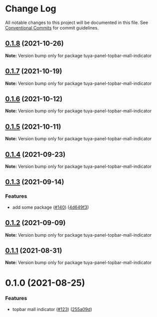 # Change Log

All notable changes to this project will be documented in this file.
See [Conventional Commits](https://conventionalcommits.org) for commit guidelines.

## [0.1.8](https://github.com/tuya/tuya-panel-kit/compare/tuya-panel-topbar-mall-indicator@0.1.7...tuya-panel-topbar-mall-indicator@0.1.8) (2021-10-26)

**Note:** Version bump only for package tuya-panel-topbar-mall-indicator





## [0.1.7](https://github.com/tuya/tuya-panel-kit/compare/tuya-panel-topbar-mall-indicator@0.1.5...tuya-panel-topbar-mall-indicator@0.1.7) (2021-10-19)

**Note:** Version bump only for package tuya-panel-topbar-mall-indicator





## [0.1.6](https://github.com/tuya/tuya-panel-kit/compare/tuya-panel-topbar-mall-indicator@0.1.5...tuya-panel-topbar-mall-indicator@0.1.6) (2021-10-12)

**Note:** Version bump only for package tuya-panel-topbar-mall-indicator





## [0.1.5](https://github.com/tuya/tuya-panel-kit/compare/tuya-panel-topbar-mall-indicator@0.1.4...tuya-panel-topbar-mall-indicator@0.1.5) (2021-10-11)

**Note:** Version bump only for package tuya-panel-topbar-mall-indicator





## [0.1.4](https://github.com/tuya/tuya-panel-kit/compare/tuya-panel-topbar-mall-indicator@0.1.3...tuya-panel-topbar-mall-indicator@0.1.4) (2021-09-23)

**Note:** Version bump only for package tuya-panel-topbar-mall-indicator





## [0.1.3](https://github.com/tuya/tuya-panel-kit/compare/tuya-panel-topbar-mall-indicator@0.1.2...tuya-panel-topbar-mall-indicator@0.1.3) (2021-09-14)


### Features

* add some package ([#140](https://github.com/tuya/tuya-panel-kit/issues/140)) ([4d649f3](https://github.com/tuya/tuya-panel-kit/commit/4d649f3020ac96bc9aa16c0d27f925b13244317c))





## [0.1.2](https://github.com/tuya/tuya-panel-kit/compare/tuya-panel-topbar-mall-indicator@0.1.1...tuya-panel-topbar-mall-indicator@0.1.2) (2021-09-09)

**Note:** Version bump only for package tuya-panel-topbar-mall-indicator





## [0.1.1](https://github.com/tuya/tuya-panel-kit/compare/tuya-panel-topbar-mall-indicator@0.1.0...tuya-panel-topbar-mall-indicator@0.1.1) (2021-08-31)

**Note:** Version bump only for package tuya-panel-topbar-mall-indicator





# 0.1.0 (2021-08-25)


### Features

* topbar mall indicator ([#123](https://github.com/tuya/tuya-panel-kit/issues/123)) ([255a09d](https://github.com/tuya/tuya-panel-kit/commit/255a09dad54a30193003f2b8c6f56a4a4129047e))
